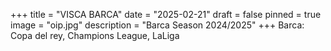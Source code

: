 +++
title = "VISCA BARCA"
date = "2025-02-21"
draft = false
pinned = true
image = "oip.jpg"
description = "Barca Season 2024/2025"
+++
Barca: Copa del rey, Champions League, LaLiga